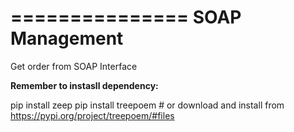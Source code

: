 ===============
SOAP Management
===============

Get order from SOAP Interface

**Remember to instasll dependency:** 


pip install zeep
pip install treepoem # or download and install from https://pypi.org/project/treepoem/#files
